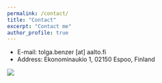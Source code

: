 ```yaml
---
permalink: /contact/
title: "Contact"
excerpt: "Contact me"
author_profile: true
---
```


* E-mail: tolga.benzer [at] aalto.fi
* Address: Ekonominaukio 1, 02150 Espoo, Finland


![](images/benzer_photo.png)
